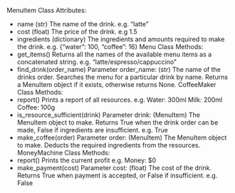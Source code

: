 MenuItem Class
Attributes:

- name
  (str) The name of the drink.
  e.g. “latte”
- cost
  (float) The price of the drink.
  e.g 1.5
- ingredients
  (dictionary) The ingredients and amounts required to make the drink.
  e.g. {“water”: 100, “coffee”: 16}
  Menu Class
  Methods:
- get_items()
  Returns all the names of the available menu items as a concatenated string.
  e.g. “latte/espresso/cappuccino”
- find_drink(order_name)
  Parameter order_name: (str) The name of the drinks order.
  Searches the menu for a particular drink by name. Returns a MenuItem object if it exists,
  otherwise returns None.
  CoffeeMaker Class
  Methods:
- report()
  Prints a report of all resources.
  e.g.
  Water: 300ml
  Milk: 200ml
  Coffee: 100g
- is_resource_sufficient(drink)
  Parameter drink: (MenuItem) The MenuItem object to make.
  Returns True when the drink order can be made, False if ingredients are insufficient.
  e.g.
  True
- make_coffee(order)
  Parameter order: (MenuItem) The MenuItem object to make.
  Deducts the required ingredients from the resources.
  MoneyMachine Class
  Methods:
- report()
  Prints the current profit
  e.g.
  Money: $0
- make_payment(cost)
  Parameter cost: (float) The cost of the drink.
  Returns True when payment is accepted, or False if insufficient.
  e.g. False
